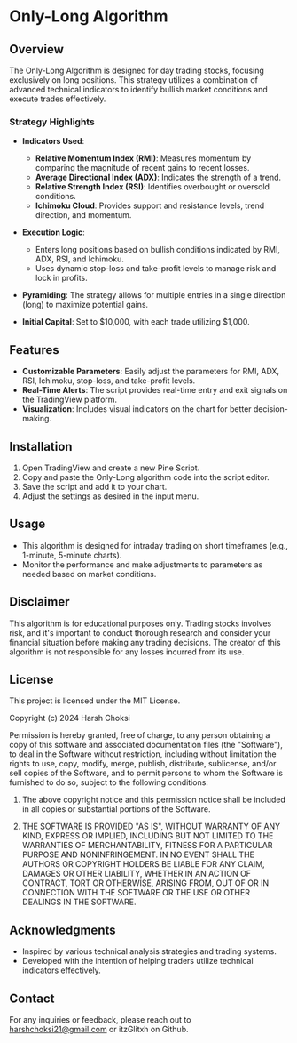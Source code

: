 # Only-Long Algorithm

## Overview
The Only-Long Algorithm is designed for day trading stocks, focusing exclusively on long positions. This strategy utilizes a combination of advanced technical indicators to identify bullish market conditions and execute trades effectively.

### Strategy Highlights
- **Indicators Used**:
  - **Relative Momentum Index (RMI)**: Measures momentum by comparing the magnitude of recent gains to recent losses.
  - **Average Directional Index (ADX)**: Indicates the strength of a trend.
  - **Relative Strength Index (RSI)**: Identifies overbought or oversold conditions.
  - **Ichimoku Cloud**: Provides support and resistance levels, trend direction, and momentum.

- **Execution Logic**:
  - Enters long positions based on bullish conditions indicated by RMI, ADX, RSI, and Ichimoku.
  - Uses dynamic stop-loss and take-profit levels to manage risk and lock in profits.

- **Pyramiding**: The strategy allows for multiple entries in a single direction (long) to maximize potential gains.

- **Initial Capital**: Set to $10,000, with each trade utilizing $1,000.

## Features
- **Customizable Parameters**: Easily adjust the parameters for RMI, ADX, RSI, Ichimoku, stop-loss, and take-profit levels.
- **Real-Time Alerts**: The script provides real-time entry and exit signals on the TradingView platform.
- **Visualization**: Includes visual indicators on the chart for better decision-making.

## Installation
1. Open TradingView and create a new Pine Script.
2. Copy and paste the Only-Long algorithm code into the script editor.
3. Save the script and add it to your chart.
4. Adjust the settings as desired in the input menu.

## Usage
- This algorithm is designed for intraday trading on short timeframes (e.g., 1-minute, 5-minute charts).
- Monitor the performance and make adjustments to parameters as needed based on market conditions.

## Disclaimer
This algorithm is for educational purposes only. Trading stocks involves risk, and it's important to conduct thorough research and consider your financial situation before making any trading decisions. The creator of this algorithm is not responsible for any losses incurred from its use.

## License
This project is licensed under the MIT License.

Copyright (c) 2024 Harsh Choksi

Permission is hereby granted, free of charge, to any person obtaining a copy of this software and associated documentation files (the "Software"), to deal in the Software without restriction, including without limitation the rights to use, copy, modify, merge, publish, distribute, sublicense, and/or sell copies of the Software, and to permit persons to whom the Software is furnished to do so, subject to the following conditions:

1. The above copyright notice and this permission notice shall be included in all copies or substantial portions of the Software.

2. THE SOFTWARE IS PROVIDED "AS IS", WITHOUT WARRANTY OF ANY KIND, EXPRESS OR IMPLIED, INCLUDING BUT NOT LIMITED TO THE WARRANTIES OF MERCHANTABILITY, FITNESS FOR A PARTICULAR PURPOSE AND NONINFRINGEMENT. IN NO EVENT SHALL THE AUTHORS OR COPYRIGHT HOLDERS BE LIABLE FOR ANY CLAIM, DAMAGES OR OTHER LIABILITY, WHETHER IN AN ACTION OF CONTRACT, TORT OR OTHERWISE, ARISING FROM, OUT OF OR IN CONNECTION WITH THE SOFTWARE OR THE USE OR OTHER DEALINGS IN THE SOFTWARE.

## Acknowledgments
- Inspired by various technical analysis strategies and trading systems.
- Developed with the intention of helping traders utilize technical indicators effectively.

## Contact
For any inquiries or feedback, please reach out to harshchoksi21@gmail.com or itzGlitxh on Github.
